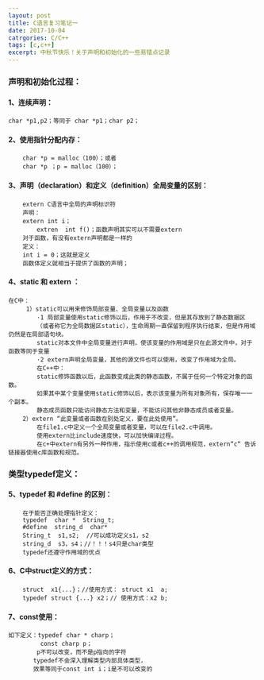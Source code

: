 ```yaml
---
layout: post           
title: C语言复习笔记一   
date: 2017-10-04
catrgories: C/C++
tags: [c,c++]
excerpt: 中秋节快乐！关于声明和初始化的一些易错点记录
---
```

### 声明和初始化过程：   
#### 1、连续声明：  

```  
char *p1,p2；等同于 char *p1；char p2；  
```  
#### 2、使用指针分配内存：  
```
	char *p = malloc（100）；或者  
	char *p ；p = malloc（100）；  
```
#### 3、声明（declaration）和定义（definition）全局变量的区别：  
``` 
	extern C语言中全局的声明标识符    
	声明：
	extern int i；
        extren  int f()；函数声明其实可以不需要extern
	对于函数，有没有extern声明都是一样的  
	定义：  
	int i = 0；这就是定义
	函数体定义就相当于提供了函数的声明；  
 ```
#### 4、static  和 extern ：  
```
在C中：
     1）static可以用来修饰局部变量、全局变量以及函数
        ·1 局部变量使用static修饰以后，作用于不改变，但是其存放到了静态数据区  
        （或者称它为全局数据区static），生命周期一直保留到程序执行结束，但是作用域仍然是在局部语句块。  
        static对本文件中全局变量进行声明，使该变量的作用域是只在此源文件中，对于函数等同于变量
        ·2 extern声明全局变量，其他的源文件也可以使用，改变了作用域为全局。
        在C++中：  
        static修饰函数以后，此函数变成此类的静态函数，不属于任何一个特定对象的函数。  
        如果其中某个变量使用static修饰以后，表示该变量为所有对象所有，保存唯一一个副本。  
        静态成员函数只能访问静态方法和变量，不能访问其他非静态成员或者变量。
	2）extern “此变量或者函数在别处定义，要在此处使用”。  
    	在file1.c中定义一个全局变量或者变量，可以在file2.c中调用。  
        使用extern比include速度快，可以加快编译过程。  
        在c+中extern有另外一种作用，指示使用c或者c++的调用规范，extern“c“ 告诉链接器使用c库函数和规范。  
```
### 类型typedef定义：  
#### 5、typedef 和 #define 的区别：  
```   
    在于能否正确处理指针定义：
	typedef  char *  String_t;
	#define  string_d  char*
	String_t  s1,s2;  //可以成功定义s1，s2
	string_d  s3，s4；//！！！s4只是char类型
    typedef还遵守作用域的优点  
```
#### 6、C中struct定义的方式：
```  
	struct  x1{...}；//使用方式： struct x1  a;
	typedef struct {...} x2；// 使用方式：x2 b;  
```
#### 7、const使用：
```  
如下定义：typedef char * charp；
         const charp p；
        p不可以改变，而不是p指向的字符
       typedef不会深入理解类型内部具体类型，  
       效果等同于const int i；i是不可以改变的
```